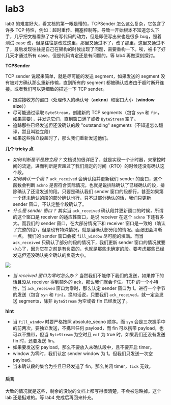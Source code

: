 # lab3



lab3 的难度好大，看文档的第一眼是懵的，TCPSender 怎么这么复杂，它包含了许多 TCP 特性，例如：超时重传、拥塞控制等。导致一开始根本不知道怎么下手，几乎把文档看熟了才有写代码的动力，但是即便写出来也是很多 bug，照着测试 case 改，但是往往是改过这里，那里又通过不了，改了那里，这里又通过不了，最后发现往往是自己在架构的时候出现了问题，需要重构一下。唉，被卡了好几天才通过所有 case，但是代码肯定还是有问题的，等 lab4 再做深刻探讨。

**TCPSender**

TCP sender 说起来简单，就是尽可能的发送 segment，如果发送的 segment 没有被对方确认那么重新传输，直到所有的 segment 都被确认或者由于超时断开连接。或者我们可以更细致的描述一下 TCP sender。

* 跟踪接收方的窗口（处理传入的确认号（**ackno**）和窗口大小（**window size**））
* 尽可能通过读取 `ByteStream`，创建新的 TCP segments（包含 `syn` 和 `fin`，如果需要），并发送它们，直到窗口满了或者 `ByteStream` 空了。
* 追踪那些已经发送但还没确认的段 "outstanding" segments（不知道怎么翻译，暂且叫独立段）
* 如果这些独立段超时了，那么我们重新发送他们。

**几个 tricky 点**

* _如何判断是不是独立段？_ 文档说的很详细了，就是实现一个计时器，来掌控时间的流逝，进而判断是否超过了我们规定的时间（RTO）的时候还没有确认这个段。
* _如何确认一个段？_ `ack_received` 会确认段并更新我们 sender 的窗口，这个函数会判断 `ackno` 是否符合实际情况，也就是说排除确认了已经确认的段，排除确认了还没发送的段。只要是确认我们 sender 窗口的段都行，甚至如果第一个还未确认的段的部分确认也行，只不过部分确认的话，我们只更新 sender 窗口，不认定整个段确认了。
* _什么是 sender 窗口？_ 其实当 `ack_received` 确认段并更新窗口的时候，所谓的这个窗口是 receiver 的适应性窗口，是说 receiver 在这个 `ackno` 下还有多大。而我们的 sender 窗口，在大部分情况下和 receiver 窗口是一致的（确认了完整的段），但是也有特殊情况，就是当确认部分段的情况。画张图会清晰一点。  我们的 sender 窗口会被 `fill_window` 尽可能的填满。而当 `ack_received` 只确认了部分的段的情况下，我们更新 sender 窗口的情况就要小心了，因为它在之前是有负载的，也就是那些未确定的段。要考虑那些已经发送但还没确认完全确认的负载大小。

![](.gitbook/assets/IMG\_042320220418-153556.png)

* _当 received 窗口为零时怎么办？_ 当然我们不能停下我们的发送，如果停下的话且没从 receiver 得到额外的 ack，那么我们就会卡住。TCP 的一个小特性，当 `ack_received` 窗口为零时，那么认定 sender 窗口为 1。进行一个字节的发送（包含 `syn` 和 `fin`）。换句话说，只要我们 `ack_received`，就一定会发送 segments，除非 `ByteStream` 为空或者 fin 已经发送了。

**hint**

* 当 `fill_window` 时要严格按照 absolute\_seqno 顺序。而 `syn` 会是三次握手中的前两次，要独立发送，不携带任何 payload，而 fin 可以携带 payload，也可以不携带，但当 `ByteStream` 为空时且 `eof` 为 true 时，如果我们还没有发送 fin 时，还要发送 fin。
* 如果要发送空 payload，那么不要放入未确认段中，且不要开启 timer。
* window 为零时，我们认定 sender window 为 1。但我们只发送一次空 payload。
* 当未确认段的集合为空且已经发送了 fin，那么关闭 timer，`tick` 无效。

#### 后言

大致的情况就是这些，剩余的没说的文档上都写得很清楚，不会被忽略掉。这个 lab 还是挺难的。等 lab4 完成后再回来补充。
